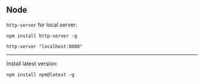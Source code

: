 ## Node

`http-server` for local server:

```
npm install http-server -g

http-server "localhost:8080"
```

---

Install latest version:

```
npm install npm@latest -g
```

